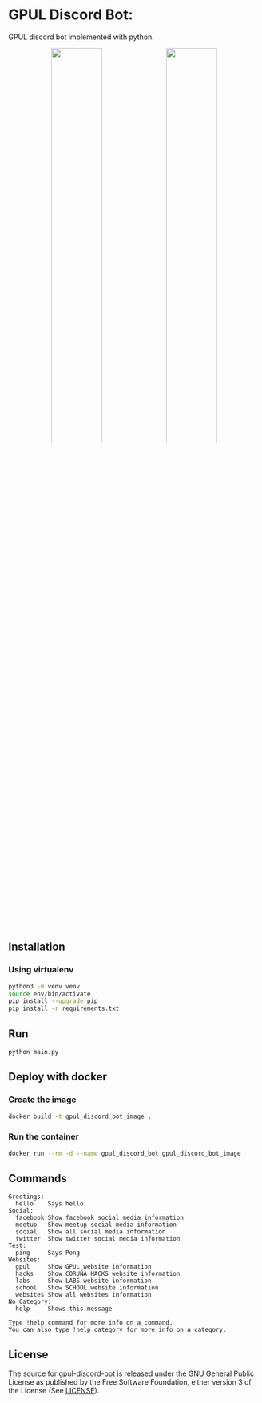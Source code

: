 # GPUL Discord Bot:

GPUL discord bot implemented with python.

<p align="middle">
    <img width="45%" src="https://external-content.duckduckgo.com/iu/?u=https%3A%2F%2Fupload.wikimedia.org%2Fwikipedia%2Fcommons%2Fthumb%2F1%2F1b%2FLogo_GPUL.svg%2F500px-Logo_GPUL.svg.png&f=1&nofb=1">
  <img width="45%" src="https://discord.com/assets/e4923594e694a21542a489471ecffa50.svg">
</p>

## Installation

### Using virtualenv

```bash
python3 -m venv venv
source env/bin/activate
pip install --upgrade pip
pip install -r requirements.txt
```

## Run

```bash
python main.py
```

## Deploy with docker

### Create the image
```bash
docker build -t gpul_discord_bot_image .
```

### Run the container
```bash
docker run --rm -d --name gpul_discord_bot gpul_discord_bot_image
```

## Commands

```
Greetings:
  hello    Says hello
Social:
  facebook Show facebook social media information
  meetup   Show meetup social media information
  social   Show all social media information
  twitter  Show twitter social media information
Test:
  ping     Says Pong
Websites:
  gpul     Show GPUL website information
  hacks    Show CORUÑA HACKS website information
  labs     Show LABS website information
  school   Show SCHOOL website information
  websites Show all websites information
​No Category:
  help     Shows this message

Type !help command for more info on a command.
You can also type !help category for more info on a category.
```

## License

The source for gpul-discord-bot is released under the GNU General Public License as published by the Free Software Foundation, either version 3 of the License (See [LICENSE](https://github.com/pedrety/gpul-discord-bot/blob/main/LICENSE)).